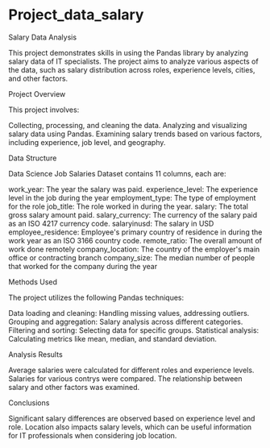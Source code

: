 # Project_data_salary
Salary Data Analysis

This project demonstrates skills in using the Pandas library by analyzing salary data of IT specialists. The project aims to analyze various aspects of the data, such as salary distribution across roles, experience levels, cities, and other factors.

Project Overview

This project involves:

Collecting, processing, and cleaning the data.
Analyzing and visualizing salary data using Pandas.
Examining salary trends based on various factors, including experience, job level, and geography.

Data Structure

Data Science Job Salaries Dataset contains 11 columns, each are:

work_year: The year the salary was paid.
experience_level: The experience level in the job during the year
employment_type: The type of employment for the role
job_title: The role worked in during the year.
salary: The total gross salary amount paid.
salary_currency: The currency of the salary paid as an ISO 4217 currency code.
salaryinusd: The salary in USD
employee_residence: Employee's primary country of residence in during the work year as an ISO 3166 country code.
remote_ratio: The overall amount of work done remotely
company_location: The country of the employer's main office or contracting branch
company_size: The median number of people that worked for the company during the year

Methods Used

The project utilizes the following Pandas techniques:

Data loading and cleaning: Handling missing values, addressing outliers.
Grouping and aggregation: Salary analysis across different categories.
Filtering and sorting: Selecting data for specific groups.
Statistical analysis: Calculating metrics like mean, median, and standard deviation.

Analysis Results

Average salaries were calculated for different roles and experience levels.
Salaries for various contrys were compared.
The relationship between salary and other factors was examined.

Conclusions

Significant salary differences are observed based on experience level and role.
Location also impacts salary levels, which can be useful information for IT professionals when considering job location.

